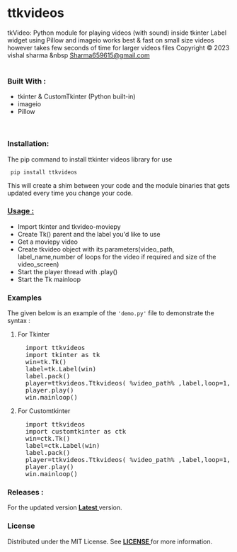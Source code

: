# ttkvideos

tkVideo: Python module for playing videos (with sound) inside tkinter Label widget using Pillow and imageio works best &amp; fast on small size videos however takes few seconds of time for larger videos files Copyright © 2023 vishal sharma &nbsp
<Sharma659615@gmail.com>
<br>
<br>
<h3>Built With :</h3>
<ul>
<li>tkinter & CustomTkinter (Python built-in) </li>
<li>imageio</li>
<li>Pillow</li>
</ul>
<br>
<h3>Installation: </h3>
<p>The pip command to install ttkinter videos library for use </p>
<pre><code align="center"> pip install ttkvideos </code></pre>
This will create a shim between your code and the module binaries that gets updated every time you change your code.
&nbsp<b><u><h3>Usage : </h3></u></b>
<ul>
<li>Import tkinter and tkvideo-moviepy<br></li>
<li>Create Tk() parent and the label you'd like to use<br></li>
<li>Get a moviepy video<br></li>
<li>Create tkvideo object with its parameters(video_path, label_name,number of loops for the video if required and size of the video_screen)<br></li>
<li>Start the player thread with <player_name>.play()<br></li>
<li>Start the Tk mainloop<br></li>
</ul>
<h3>Examples</h3>
The given below is an example of the <code>'demo.py'</code> file to demonstrate the syntax :<br>
<ol>
<li><p> For Tkinter </p>
<pre lan="sh">
  import ttkvideos
  import tkinter as tk
  win=tk.Tk()
  label=tk.Label(win)
  label.pack()
  player=ttkvideos.Ttkvideos( %video_path% ,label,loop=1,(640,400))
  player.play()
  win.mainloop()
</pre>
</li>
<li>
<p> For Customtkinter </p>
<pre lan="sh">
  import ttkvideos
  import customtkinter as ctk
  win=ctk.Tk()
  label=ctk.Label(win)
  label.pack()
  player=ttkvideos.Ttkvideos( %video_path% ,label,loop=1,(640,400))
  player.play()
  win.mainloop()
</pre>
</li>
</ol>
<h3> Releases :</h3>
For the updated version <b><a href="https://github.com/Vishal24102002/ttkvideos/tree/main"><u> Latest </u></a></b> version.
<h3>License</h3>
Distributed under the MIT License. See <b><a href="https://github.com/Vishal24102002/ttkvideos/blob/main/Licence.txt"> LICENSE </a></b>for more information.
